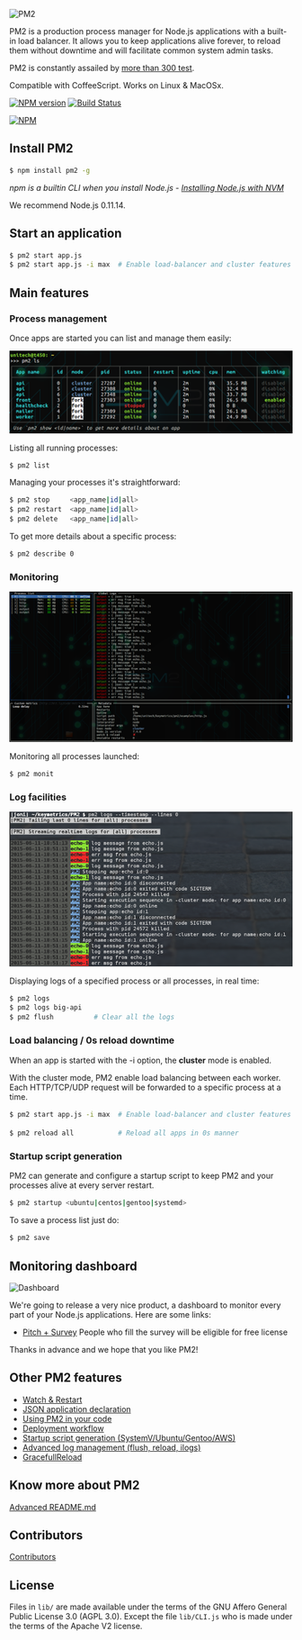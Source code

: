 ![PM2](https://github.com/unitech/pm2/raw/master/pres/pm2.20d3ef.png)


PM2 is a production process manager for Node.js applications with a built-in load balancer. It allows you to keep applications alive forever, to reload them without downtime and will facilitate common system admin tasks.

PM2 is constantly assailed by [more than 300 test](https://travis-ci.org/Unitech/PM2).

Compatible with CoffeeScript.
Works on Linux & MacOSx.

[![NPM version](https://badge.fury.io/js/pm2.png)](http://badge.fury.io/js/pm2) [![Build Status](https://api.travis-ci.org/Unitech/PM2.png?branch=master)](https://travis-ci.org/Unitech/PM2)

[![NPM](https://nodei.co/npm/pm2.png?downloads=true&downloadRank=true)](https://nodei.co/npm/pm2/)

## Install PM2

```bash
$ npm install pm2 -g
```

*npm is a builtin CLI when you install Node.js - [Installing Node.js with NVM](https://www.digitalocean.com/community/tutorials/how-to-install-node-js-on-an-ubuntu-14-04-server#how-to-install-using-nvm)*

We recommend Node.js 0.11.14.

## Start an application

```bash
$ pm2 start app.js
$ pm2 start app.js -i max  # Enable load-balancer and cluster features
```

## Main features

### Process management

Once apps are started you can list and manage them easily:

![Process listing](https://github.com/unitech/pm2/raw/master/pres/pm2-list.png)

Listing all running processes:

```bash
$ pm2 list
```

Managing your processes it's straightforward:

```bash
$ pm2 stop     <app_name|id|all>
$ pm2 restart  <app_name|id|all>
$ pm2 delete   <app_name|id|all>
```

To get more details about a specific process:

```bash
$ pm2 describe 0
```

### Monitoring

![Monit](https://github.com/unitech/pm2/raw/master/pres/pm2-monit.png)

Monitoring all processes launched:

```bash
$ pm2 monit
```

### Log facilities

![Monit](https://github.com/unitech/pm2/raw/master/pres/pm2-logs.png)

Displaying logs of a specified process or all processes, in real time:

```bash
$ pm2 logs
$ pm2 logs big-api
$ pm2 flush          # Clear all the logs
```

### Load balancing / 0s reload downtime

When an app is started with the -i <worker number> option, the **cluster** mode is enabled.

With the cluster mode, PM2 enable load balancing between each worker.
Each HTTP/TCP/UDP request will be forwarded to a specific process at a time.

```bash
$ pm2 start app.js -i max  # Enable load-balancer and cluster features

$ pm2 reload all           # Reload all apps in 0s manner
```

### Startup script generation

PM2 can generate and configure a startup script to keep PM2 and your processes alive at every server restart.

```bash
$ pm2 startup <ubuntu|centos|gentoo|systemd>
```

To save a process list just do:

```bash
$ pm2 save
```

## Monitoring dashboard

![Dashboard](http://leapfrogui.com/controlfrog/img/cf-layout-1.png)

We're going to release a very nice product, a dashboard to monitor every part of your Node.js applications. Here are some links:

- [Pitch + Survey](https://docs.google.com/forms/d/1FuCjIhrGg-ItxInq2nLreoe9GS-gZWJNkNWE0JJajw8/viewform) People who fill the survey will be eligible for free license

Thanks in advance and we hope that you like PM2!

## Other PM2 features

- [Watch & Restart](https://github.com/Unitech/PM2/blob/development/ADVANCED_README.md#a890)
- [JSON application declaration](https://github.com/Unitech/PM2/blob/development/ADVANCED_README.md#a10)
- [Using PM2 in your code](https://github.com/Unitech/PM2/blob/development/ADVANCED_README.md#programmatic-example)
- [Deployment workflow](https://github.com/Unitech/PM2/blob/development/ADVANCED_README.md#deployment)
- [Startup script generation (SystemV/Ubuntu/Gentoo/AWS)](https://github.com/Unitech/PM2/blob/development/ADVANCED_README.md#a8)
- [Advanced log management (flush, reload, ilogs)](https://github.com/Unitech/PM2/blob/development/ADVANCED_README.md#9)
- [GracefullReload](https://github.com/Unitech/PM2/blob/development/ADVANCED_README.md#a690)

## Know more about PM2

[Advanced README.md](https://github.com/Unitech/PM2/blob/development/ADVANCED_README.md)

## Contributors

[Contributors](https://github.com/Unitech/PM2/graphs/contributors)

## License

Files in `lib/` are made available under the terms of the GNU Affero General Public License 3.0 (AGPL 3.0).
Except the file `lib/CLI.js` who is made under the terms of the Apache V2 license.
